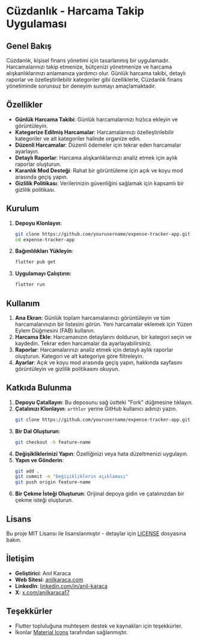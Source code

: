 # Cüzdanlık - Harcama Takip Uygulaması

## Genel Bakış
Cüzdanlık, kişisel finans yönetimi için tasarlanmış bir uygulamadır. Harcamalarınızı takip etmenize, bütçenizi yönetmenize ve harcama alışkanlıklarınızı anlamanıza yardımcı olur. Günlük harcama takibi, detaylı raporlar ve özelleştirilebilir kategoriler gibi özelliklerle, Cüzdanlık finans yönetiminde sorunsuz bir deneyim sunmayı amaçlamaktadır.

## Özellikler
- **Günlük Harcama Takibi**: Günlük harcamalarınızı hızlıca ekleyin ve görüntüleyin.
- **Kategorize Edilmiş Harcamalar**: Harcamalarınızı özelleştirilebilir kategoriler ve alt kategoriler halinde organize edin.
- **Düzenli Harcamalar**: Düzenli ödemeler için tekrar eden harcamalar ayarlayın.
- **Detaylı Raporlar**: Harcama alışkanlıklarınızı analiz etmek için aylık raporlar oluşturun.
- **Karanlık Mod Desteği**: Rahat bir görüntüleme için açık ve koyu mod arasında geçiş yapın.
- **Gizlilik Politikası**: Verilerinizin güvenliğini sağlamak için kapsamlı bir gizlilik politikası.

## Kurulum
1. **Depoyu Klonlayın**:
    ```sh
    git clone https://github.com/yourusername/expense-tracker-app.git
    cd expense-tracker-app
    ```

2. **Bağımlılıkları Yükleyin**:
    ```sh
    flutter pub get
    ```

3. **Uygulamayı Çalıştırın**:
    ```sh
    flutter run
    ```

## Kullanım
1. **Ana Ekran**: Günlük toplam harcamalarınızı görüntüleyin ve tüm harcamalarınızın bir listesini görün. Yeni harcamalar eklemek için Yüzen Eylem Düğmesini (FAB) kullanın.
2. **Harcama Ekle**: Harcamanızın detaylarını doldurun, bir kategori seçin ve kaydedin. Tekrar eden harcamalar da ayarlayabilirsiniz.
3. **Raporlar**: Harcamalarınızı analiz etmek için detaylı aylık raporlar oluşturun. Kategori ve alt kategoriye göre filtreleyin.
4. **Ayarlar**: Açık ve koyu mod arasında geçiş yapın, hakkında sayfasını görüntüleyin ve gizlilik politikasını okuyun.

## Katkıda Bulunma
1. **Depoyu Çatallayın**: Bu deposunu sağ üstteki "Fork" düğmesine tıklayın.
2. **Çatalınızı Klonlayın**: `arthlor` yerine GitHub kullanıcı adınızı yazın.
    ```sh
    git clone https://github.com/yourusername/expense-tracker-app.git
    ```
3. **Bir Dal Oluşturun**:
    ```sh
    git checkout -b feature-name
    ```
4. **Değişikliklerinizi Yapın**: Özelliğinizi veya hata düzeltmenizi uygulayın.
5. **Yapın ve Gönderin**:
    ```sh
    git add .
    git commit -m "Değişikliklerin açıklaması"
    git push origin feature-name
    ```
6. **Bir Çekme İsteği Oluşturun**: Orijinal depoya gidin ve çatalınızdan bir çekme isteği oluşturun.

## Lisans
Bu proje MIT Lisansı ile lisanslanmıştır - detaylar için [LICENSE](LICENSE) dosyasına bakın.

## İletişim
- **Geliştirici**: Anıl Karaca
- **Web Sitesi**: [anilkaraca.com](https://anilkaraca.com/)
- **LinkedIn**: [linkedin.com/in/anil-karaca](https://www.linkedin.com/in/anil-karaca/)
- **X**: [x.com/anilkaraca17](https://x.com/anilkaraca17)

## Teşekkürler
- Flutter topluluğuna muhteşem destek ve kaynakları için teşekkürler.
- İkonlar [Material Icons](https://material.io/resources/icons/) tarafından sağlanmıştır.

